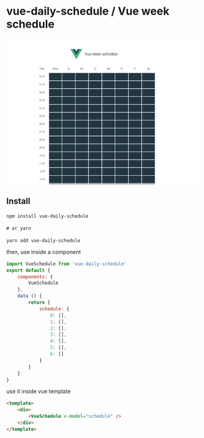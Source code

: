 # vue-daily-schedule / Vue week schedule

<div align='center'>

[![VEDR](./src/assets/preview.png)](.)

</div>

## Install
```
npm install vue-daily-schedule

# or yarn

yarn add vue-daily-schedule
```
then, use inside a component
```javascript
import VueSchedule from 'vue-daily-schedule'
export default {
    components: {
        VueSchedule
    },
    data () {
        return {
            schedule: {
                0: [],
                1: [],
                2: [],
                3: [],
                4: [],
                5: [],
                6: []
            }
        }
    }
}
```
use it inside vue template
```html
<template>
    <div>
        <VueSchedule v-model="schedule" />
    </div>
</template>
```
